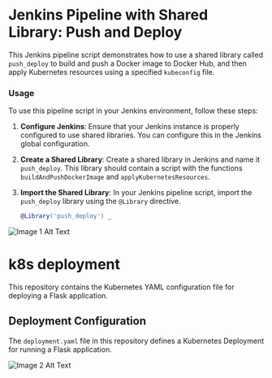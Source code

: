 # Jenkins Pipeline with Shared Library: Push and Deploy


This Jenkins pipeline script demonstrates how to use a shared library called `push_deploy` to build and push a Docker image to Docker Hub, and then apply Kubernetes resources using a specified `kubeconfig` file.

### Usage

To use this pipeline script in your Jenkins environment, follow these steps:

1. **Configure Jenkins**: Ensure that your Jenkins instance is properly configured to use shared libraries. You can configure this in the Jenkins global configuration.

2. **Create a Shared Library**: Create a shared library in Jenkins and name it `push_deploy`. This library should contain a script with the functions `buildAndPushDockerImage` and `applyKubernetesResources`.

3. **Import the Shared Library**: In your Jenkins pipeline script, import the `push_deploy` library using the `@Library` directive.

   ```groovy
   @Library('push_deploy') _


![Image 1 Alt Text](img/pipline.png)

# k8s deployment

This repository contains the Kubernetes YAML configuration file for deploying a Flask application.

## Deployment Configuration

The `deployment.yaml` file in this repository defines a Kubernetes Deployment for running a Flask application.


![Image 2 Alt Text](img/runing_pod.png)
